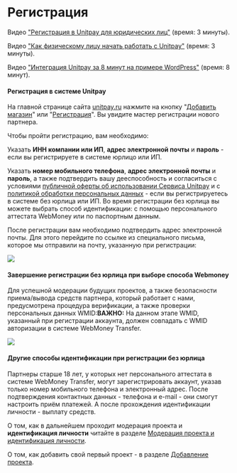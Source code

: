 # Регистрация

Видео ["Регистрация в Unitpay для юридических лиц"](https://youtu.be/M-bj_1IPhMk) \(время: 3 минуты\).

Видео ["Как физическому лицу начать работать с Unitpay"](https://youtu.be/sVb4i0vxQb8) \(время: 3 минуты\).

Видео ["Интеграция Unitpay за 8 минут на примере WordPress"](https://youtu.be/OLaqXdp4EIY) \(время: 8 минут\).

#### Регистрация в системе Unitpay

На главной странице сайта [unitpay.ru](https://unitpay.ru/) нажмите на кнопку "[Добавить магазин](https://unitpay.ru/signup)" или "[Регистрация](https://unitpay.ru/signup)". Вы увидите мастер регистрации нового партнера.

Чтобы пройти регистрацию, вам необходимо:

Указать **ИНН компании или ИП**, **адрес электронной почты** и **пароль** - если вы регистрируете в системе юрлицо или ИП.

Указать **номер мобильного телефона**, **адрес электронной почты** и **пароль**, а также подтвердить вашу дееспособность и согласиться с условиями [публичной оферты об использовании Сервиса Unitpay](https://unitpay.ru/offer) и с [политикой обработки персональных данных](https://unitpay.ru/policy) - если вы регистрируетесь в системе без юрлица или ИП. Во время регистрации без юрлица вы можете выбрать способ идентификации: с помощью персонального аттестата WebMoney или по паспортным данным. 

После регистрации вам необходимо подтвердить адрес электронной почты. Для этого перейдите по ссылке из специального письма, которое мы отправили на почту, указанную при регистрации:

![](https://d33v4339jhl8k0.cloudfront.net/docs/assets/551a91dbe4b0221aadf24410/images/552d51d8e4b0ac24a832aaed/file-GQRmqtd8jF.png)

#### Завершение регистрации без юрлица при выборе способа Webmoney

Для успешной модерации будущих проектов, а также безопасности приема/вывода средств партнера, который работает с нами, предусмотрена процедура верификации, а также проверки персональных данных WMID:**ВАЖНО:** На данном этапе WMID, указанный при регистрации аккаунта, должен совпадать с WMID авторизации в системе WebMoney Transfer.

![](https://d33v4339jhl8k0.cloudfront.net/docs/assets/551a91dbe4b0221aadf24410/images/552d5866e4b0ac24a832ab02/file-25zKzAhTBv.png)

#### Другие способы идентификации при регистрации без юрлица

Партнеры старше 18 лет, у которых нет персонального аттестата в системе WebMoney Transfer, могут зарегистрировать аккаунт, указав только номер мобильного телефона и электронный адрес. После подтверждения контактных данных - телефона и e-mail - они смогут настроить приём платежей. А после прохождения идентификации личности - выплату средств.

О том, как в дальнейшем проходит модерация проекта и **идентификация личности** читайте в разделе [Модерация проекта и идентификация личности](moderation.md).

О том, как добавить свой первый проект - в разделе [Добавление проекта](adding-project/).

